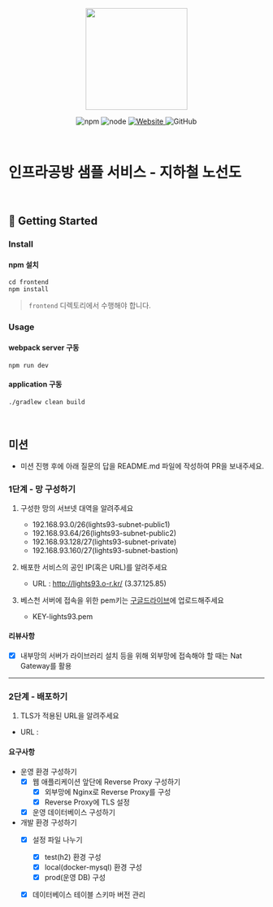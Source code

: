 <p align="center">
    <img width="200px;" src="https://raw.githubusercontent.com/woowacourse/atdd-subway-admin-frontend/master/images/main_logo.png"/>
</p>
<p align="center">
  <img alt="npm" src="https://img.shields.io/badge/npm-%3E%3D%205.5.0-blue">
  <img alt="node" src="https://img.shields.io/badge/node-%3E%3D%209.3.0-blue">
  <a href="https://edu.nextstep.camp/c/R89PYi5H" alt="nextstep atdd">
    <img alt="Website" src="https://img.shields.io/website?url=https%3A%2F%2Fedu.nextstep.camp%2Fc%2FR89PYi5H">
  </a>
  <img alt="GitHub" src="https://img.shields.io/github/license/next-step/atdd-subway-service">
</p>

<br>

# 인프라공방 샘플 서비스 - 지하철 노선도

<br>

## 🚀 Getting Started

### Install
#### npm 설치
```
cd frontend
npm install
```
> `frontend` 디렉토리에서 수행해야 합니다.

### Usage
#### webpack server 구동
```
npm run dev
```
#### application 구동
```
./gradlew clean build
```
<br>

## 미션

* 미션 진행 후에 아래 질문의 답을 README.md 파일에 작성하여 PR을 보내주세요.

### 1단계 - 망 구성하기
1. 구성한 망의 서브넷 대역을 알려주세요
    - 192.168.93.0/26(lights93-subnet-public1)
    - 192.168.93.64/26(lights93-subnet-public2)
    - 192.168.93.128/27(lights93-subnet-private)
    - 192.168.93.160/27(lights93-subnet-bastion)

2. 배포한 서비스의 공인 IP(혹은 URL)를 알려주세요
    - URL : http://lights93.o-r.kr/ (3.37.125.85)

3. 베스천 서버에 접속을 위한 pem키는 [구글드라이브](https://drive.google.com/drive/folders/1dZiCUwNeH1LMglp8dyTqqsL1b2yBnzd1?usp=sharing)에 업로드해주세요
    - KEY-lights93.pem

#### 리뷰사항
- [X] 내부망의 서버가 라이브러리 설치 등을 위해 외부망에 접속해야 할 때는 Nat Gateway를 활용

---

### 2단계 - 배포하기
1. TLS가 적용된 URL을 알려주세요

- URL : 

#### 요구사항
- 운영 환경 구성하기
    - [X] 웹 애플리케이션 앞단에 Reverse Proxy 구성하기
        - [X] 외부망에 Nginx로 Reverse Proxy를 구성
        - [X] Reverse Proxy에 TLS 설정
    - [X] 운영 데이터베이스 구성하기
    
- 개발 환경 구성하기
    - [X] 설정 파일 나누기
        - [X] test(h2) 환경 구성
        - [X] local(docker-mysql) 환경 구성
        - [X] prod(운영 DB) 구성
    - [X] 데이터베이스 테이블 스키마 버전 관리

